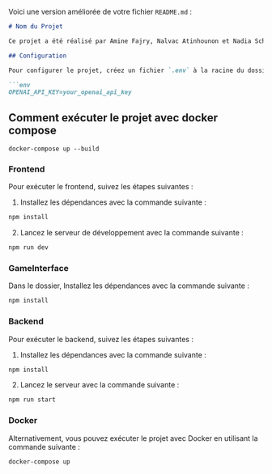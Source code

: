 Voici une version améliorée de votre fichier `README.md` :

```markdown
# Nom du Projet

Ce projet a été réalisé par Amine Fajry, Nalvac Atinhounon et Nadia Schwaller (Pairprogramming 99% du temps suite à un problème de pc).

## Configuration

Pour configurer le projet, créez un fichier `.env` à la racine du dossier du serveur avec le contenu suivant :

```env
OPENAI_API_KEY=your_openai_api_key
```

## Comment exécuter le projet avec docker compose

```
docker-compose up --build
```

### Frontend

Pour exécuter le frontend, suivez les étapes suivantes :

1. Installez les dépendances avec la commande suivante :

```bash
npm install
```

2. Lancez le serveur de développement avec la commande suivante :

```bash
npm run dev
```

### GameInterface

Dans le dossier, Installez les dépendances avec la commande suivante :

```bash
npm install
```

### Backend

Pour exécuter le backend, suivez les étapes suivantes :

1. Installez les dépendances avec la commande suivante :

```bash
npm install
```

2. Lancez le serveur avec la commande suivante :

```bash
npm run start
```

### Docker

Alternativement, vous pouvez exécuter le projet avec Docker en utilisant la commande suivante :

```bash
docker-compose up
```
